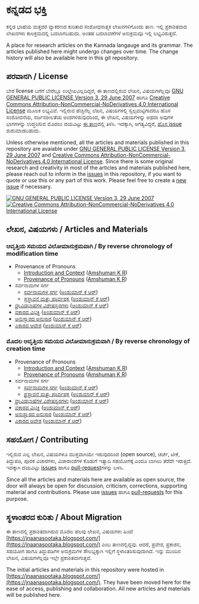# ಕನ್ನಡದ ಭಕ್ತಿ

ಕನ್ನಡ ಭಾಷೆಯ ಮತ್ತದರ ವ್ಯಾಕರಣದ ಕುರಿತಾದ ಸಂಶೋಧನಾತ್ಮಕ ಲೇಖನಗಳಿಗೊಂದು ತಾಣ.
ಇಲ್ಲಿ ಪ್ರಕಾಶಿತವಾದ ಲೇಖನಗಳು ಕಾಲಕ್ರಮದಲ್ಲಿ ಬದಲಾಗಬಹುದು.
ಅಂತಹ ಬದಲಾವಣೆಗಳೆ ಅನುಕ್ರಮವೂ ಇಲ್ಲಿ ಲಭ್ಯವಿರುತ್ತದೆ.

A place for research articles on the Kannada langauge and its grammar.
The articles published here might undergo changes over time.
The change history will also be available here in this git repository.

## ಪರವಾನಗಿ / License

ಬೇರೆ license ಬಗೆಗೆ ಬೇರೆಲ್ಲೂ ಉಲ್ಲೇಖವಿಲ್ಲದಿದ್ದರೆ, ಈ ತಾಣದಲ್ಲಿರುವ ಲೇಖನ, ವಿಷಯಗಳೆಲ್ಲವೂ [GNU GENERAL PUBLIC LICENSE Version 3, 29 June 2007](LICENSE) ಹಾಗೂ [Creative Commons Attribution-NonCommercial-NoDerivatives 4.0 International License](http://creativecommons.org/licenses/by-nc-nd/4.0/) ಮೂಲಕ ಲಭ್ಯವಿವೆ.
ಇಲ್ಲಿರುವ ಹೆಚ್ಚಿನೆಲ್ಲ ಲೆಖನ, ವಿಷಯಗಳಲ್ಲಿ ಸ್ವಲ್ಪಮಟ್ಟಿಗಾದರೂ ಹೊಸ ಸಂಶೋದನೆಯ, ಸರ್ಜನಶೀಲತೆಯ ಅಂಶಗಳಿರುವುದರಿಂದ, ಈ ಲೇಖನ, ವಿಷಯಗಳನ್ನು ಅಥವಾ ಅವುಗಳ ಭಾಗಗಳನ್ನು ಉದ್ಧರಿಸುವ ಮೊದಲು ದಯವಿಟ್ಟು [ಈ ತಾಣ](../../issues)ದಲ್ಲಿ ತಿಳಿಸಿ. ಇದಕ್ಕಾಗಿ, ಅಗತ್ಯವಿದ್ದರೆ, [ಹೊಸ issue](../../issues/new) ಶುರುಮಾಡಬಹುದು.

Unless otherwise mentioned, all the articles and materials published in this repository are avaiable under [GNU GENERAL PUBLIC LICENSE Version 3, 29 June 2007](LICENSE) and [Creative Commons Attribution-NonCommercial-NoDerivatives 4.0 International License](http://creativecommons.org/licenses/by-nc-nd/4.0/).
Since there is some original research and creativity in most of the articles and materials published here, please reach out to inform in the [issues](../../issues) in this repository, if you want to quote or use this or any part of this work.
Please feel free to create a [new issue](../../issues/new) if necessary.

[![GNU GENERAL PUBLIC LICENSE Version 3, 29 June 2007](https://www.gnu.org/graphics/gplv3-127x51.png)](https://www.gnu.org/licenses/gpl-3.0.en.html) [![Creative Commons Attribution-NonCommercial-NoDerivatives 4.0 International License](https://i.creativecommons.org/l/by-nc-nd/4.0/88x31.png)](http://creativecommons.org/licenses/by-nc-nd/4.0/)

## ಲೇಖನ, ವಿಷಯಗಳು / Articles and Materials

### ಆವೃತ್ತಿಯ ಸಮಯದ ವಿಲೋಮಾನುಕ್ರಮವಾಗಿ / By reverse chronology of modification time

- Provenance of Pronouns
	 - [Introduction and Context](content/Provenance%20of%20Pronouns/Introduction%20and%20Context.md) ([Amshuman K R](https://github.com/amshuman-kr))
	 - [Provenance of Pronouns](content/Provenance%20of%20Pronouns/Provenance%20of%20Pronouns.md) ([Amshuman K R](https://github.com/amshuman-kr))
- ಸರ್ವನಾಮಗಳ ಸರ್ಗ
	 - [ಸರ್ವನಾಮಗಳ ಸರ್ಗ](content/ಸರ್ವನಾಮಗಳ%20ಸರ್ಗ/ಸರ್ವನಾಮಗಳ%20ಸರ್ಗ.md) ([ಅಂಶುಮಾನ್ ಕೆ ಆರ್](https://github.com/amshuman-kr))
	 - [ಪ್ರಸ್ತಾವನೆ ಮತ್ತು ಪೂರ್ವಪಕ್ಷ](content/ಸರ್ವನಾಮಗಳ%20ಸರ್ಗ/ಪ್ರಸ್ತಾವನೆ%20ಮತ್ತು%20ಪೂರ್ವಪಕ್ಷ.md) ([ಅಂಶುಮಾನ್ ಕೆ ಆರ್](https://github.com/amshuman-kr))
- [ದ್ರಾವಿಡಭಾಷೆಗಳ ವಿಶೇಷಸ್ವರಗಳು](content/ದ್ರಾವಿಡಭಾಷೆಗಳ%20ವಿಶೇಷಸ್ವರಗಳು.md) ([ಅಂಶುಮಾನ್ ಕೆ ಆರ್](https://github.com/amshuman-kr))
- [ವಕಾರದ ವಿಭಕ್ತಿ](content/ವಕಾರದ%20ವಿಭಕ್ತಿ.md) ([ಅಂಶುಮಾನ್ ಕೆ ಆರ್](https://github.com/amshuman-kr))
- [ಅನುಸ್ವಾರದ ಅನುಸಾರ](content/ಅನುಸ್ವಾರದ%20ಅನುಸಾರ.md) ([ಅಂಶುಮಾನ್ ಕೆ ಆರ್](https://github.com/amshuman-kr))
- [ಎಕಾರದ ಆವೇಶ](content/ಎಕಾರದ%20ಆವೇಶ.md) ([ಅಂಶುಮಾನ್ ಕೆ ಆರ್](https://github.com/amshuman-kr))

### ಮೊದಲ ಆವೃತ್ತಿಯ ಸಮಯದ ವಿಲೋಮಾನುಕ್ರಮವಾಗಿ / By reverse chronology of creation time

- Provenance of Pronouns
	 - [Introduction and Context](content/Provenance%20of%20Pronouns/Introduction%20and%20Context.md) ([Amshuman K R](https://github.com/amshuman-kr))
	 - [Provenance of Pronouns](content/Provenance%20of%20Pronouns/Provenance%20of%20Pronouns.md) ([Amshuman K R](https://github.com/amshuman-kr))
- ಸರ್ವನಾಮಗಳ ಸರ್ಗ
	 - [ಸರ್ವನಾಮಗಳ ಸರ್ಗ](content/ಸರ್ವನಾಮಗಳ%20ಸರ್ಗ/ಸರ್ವನಾಮಗಳ%20ಸರ್ಗ.md) ([ಅಂಶುಮಾನ್ ಕೆ ಆರ್](https://github.com/amshuman-kr))
	 - [ಪ್ರಸ್ತಾವನೆ ಮತ್ತು ಪೂರ್ವಪಕ್ಷ](content/ಸರ್ವನಾಮಗಳ%20ಸರ್ಗ/ಪ್ರಸ್ತಾವನೆ%20ಮತ್ತು%20ಪೂರ್ವಪಕ್ಷ.md) ([ಅಂಶುಮಾನ್ ಕೆ ಆರ್](https://github.com/amshuman-kr))
- [ದ್ರಾವಿಡಭಾಷೆಗಳ ವಿಶೇಷಸ್ವರಗಳು](content/ದ್ರಾವಿಡಭಾಷೆಗಳ%20ವಿಶೇಷಸ್ವರಗಳು.md) ([ಅಂಶುಮಾನ್ ಕೆ ಆರ್](https://github.com/amshuman-kr))
- [ವಕಾರದ ವಿಭಕ್ತಿ](content/ವಕಾರದ%20ವಿಭಕ್ತಿ.md) ([ಅಂಶುಮಾನ್ ಕೆ ಆರ್](https://github.com/amshuman-kr))
- [ಅನುಸ್ವಾರದ ಅನುಸಾರ](content/ಅನುಸ್ವಾರದ%20ಅನುಸಾರ.md) ([ಅಂಶುಮಾನ್ ಕೆ ಆರ್](https://github.com/amshuman-kr))
- [ಎಕಾರದ ಆವೇಶ](content/ಎಕಾರದ%20ಆವೇಶ.md) ([ಅಂಶುಮಾನ್ ಕೆ ಆರ್](https://github.com/amshuman-kr))

## ಸಹಯೋಗ / Contributing

ಇಲ್ಲಿರುವ ಎಲ್ಲ ಲೇಖನ, ವಿಷಯಗಳೂ ಮುಕ್ತವಾಗಿಯೇ ಇರುವುದರಿಂದ (open source), ಚರ್ಚೆ, ಟೀಕೆ, ತಿದ್ದುಪಡಿ, ಪೂರಕ ವಿಚಾರಗಳು, ವಿಚಾರಾಂಶಗಳ ಕೊಡುಗೆ ಇತ್ಯಾದಿ ಸಹಯೋಗಕ್ಕೆ ಎಂದೂ ಬಾಗಿಲು ತೆರೆದೇ ಇರುತ್ತದೆ.
ಇದಕ್ಕಾಗಿ ದಯವಿಟ್ಟು [issues](../../issues) ಹಾಗೂ [pull-request](../../pulls)ಗಳನ್ನು ಬಳಸಿ.

Since all the articles and materials here are available as open source, the door will always be open for discussion, criticism, corrections, supporting material and contributions.
Please use [issues](../../issues) ಹಾಗೂ [pull-requests](../../pulls) for this purpose.

## ಸ್ಥಳಾಂತರದ ಕುರಿತು / About Migration

ಈ ತಾಣದಲ್ಲಿ ಪ್ರಕಾಶಿತವಾಗಿರುವ ಮೊದಲ ಹಲವು ಲೇಖನ, ವಿಷಯಗಳು ಹಿಂದೆ [https://jnaanasootaka.blogspot.com/](https://jnaanasootaka.blogspot.com/) ಎಂಬ ತಾಣದಲ್ಲಿದ್ದವು.
ಆದರೆ, ಪ್ರವೇಶ, ಪ್ರಕಾಶನ, ಸಹಯೋಗ ಹಾಗೂ ತಿದ್ದುಪಡಿಗಳ ಅನುಕ್ರಮಗಳ ಸೌಲಭ್ಯಕ್ಕಾಗಿ ಇಲ್ಲಿಗೆ ಸ್ಥಳಾಂತರಿಸುವುದಾಗಿದೆ. ಇನ್ನು ಮುಂದಿನ ಲೇಖನ, ವಿಷಯಗಳೆಲ್ಲವೂ ಇಲ್ಲೇ ಪ್ರಕಾಶಿತವಾಗುತ್ತವೆ.

The initial articles and materials in this repository were hosted in [https://jnaanasootaka.blogspot.com/](https://jnaanasootaka.blogspot.com/).
They have been moved here for the ease of access, publishing and collaboration.
All new articles and materials will be published here.
